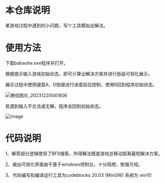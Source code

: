 # 本仓库说明

某游戏过程中遇到的小问题，写个工具模拟出解法。

# 使用方法

下载babaohe.exe程序并打开。

根据提示输入游戏初始状态，即可计算出解决方案并进行低级可视化展示。

展示过程中使用键盘A、D按键进行进度前后控制，使用R回到程序初始状态。

![微信图片_20231220041806](https://github.com/zenankang/-/assets/38875641/af0ab1db-3a1e-4bc9-899e-144a9b1a9713)

若遇到输入不合法或无解，程序会回到初始状态。

![image](https://github.com/zenankang/-/assets/38875641/390a5f6e-d714-4db6-98c9-808ae9bb28de)

# 代码说明

1、解答部分逻辑使用了BFS搜索，所得解法既是游戏总移动距离最短解决方案。

2、输出可视化界面由于基于windows控制台，十分简陋，勉强可视。

3、代码编写和编译运行工具为codeblocks 20.03 (MinGW) 系统为 win10
